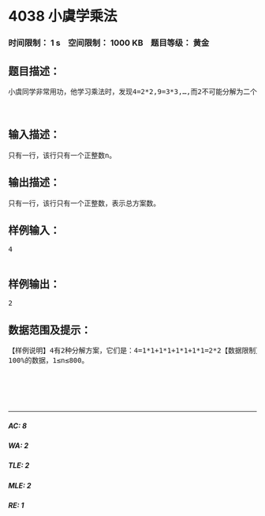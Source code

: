 # 4038 小虞学乘法   
### 时间限制： 1 s&nbsp;&nbsp;&nbsp;&nbsp;空间限制： 1000 KB&nbsp;&nbsp;&nbsp;&nbsp;题目等级： 黄金  
## 题目描述：  

<pre>
小虞同学非常用功，他学习乘法时，发现4=2*2,9=3*3,…,而2不可能分解为二个整数的乘积，但可以分解为1*1+1*1。她想知道对任意的正整数n，把它分解为几个整数与自身相乘之和，有多少种方案呢？  
  

</pre>
  
  
## 输入描述：  

<pre>
只有一行，该行只有一个正整数n。
</pre>
  
  
## 输出描述：  

<pre>
只有一行，该行只有一个正整数，表示总方案数。
</pre>
  
  
## 样例输入：  

<pre>
4  

</pre>
  
  
## 样例输出：  

<pre>
2
</pre>
  
  
## 数据范围及提示：  

<pre>
【样例说明】4有2种分解方案，它们是：4=1*1+1*1+1*1+1*1=2*2【数据限制】30%的数据，1≤n≤10;80%的数据，1≤n≤300;  
100%的数据，1≤n≤800。  
  
  
  
  

</pre>
  
  
***  

##### AC: 8  
##### WA: 2  
##### TLE: 2  
##### MLE: 2  
##### RE: 1  
